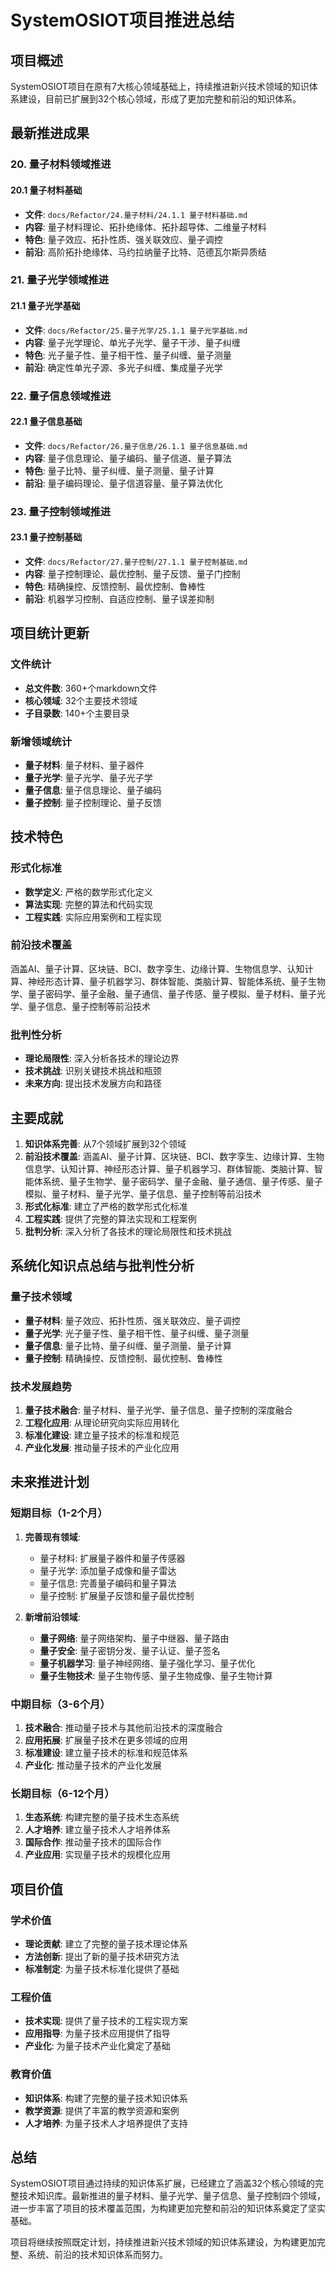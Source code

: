 # SystemOSIOT项目推进总结

## 项目概述

SystemOSIOT项目在原有7大核心领域基础上，持续推进新兴技术领域的知识体系建设，目前已扩展到32个核心领域，形成了更加完整和前沿的知识体系。

## 最新推进成果

### 20. 量子材料领域推进

#### 20.1 量子材料基础

- **文件**: `docs/Refactor/24.量子材料/24.1.1 量子材料基础.md`
- **内容**: 量子材料理论、拓扑绝缘体、拓扑超导体、二维量子材料
- **特色**: 量子效应、拓扑性质、强关联效应、量子调控
- **前沿**: 高阶拓扑绝缘体、马约拉纳量子比特、范德瓦尔斯异质结

### 21. 量子光学领域推进

#### 21.1 量子光学基础

- **文件**: `docs/Refactor/25.量子光学/25.1.1 量子光学基础.md`
- **内容**: 量子光学理论、单光子光学、量子干涉、量子纠缠
- **特色**: 光子量子性、量子相干性、量子纠缠、量子测量
- **前沿**: 确定性单光子源、多光子纠缠、集成量子光学

### 22. 量子信息领域推进

#### 22.1 量子信息基础

- **文件**: `docs/Refactor/26.量子信息/26.1.1 量子信息基础.md`
- **内容**: 量子信息理论、量子编码、量子信道、量子算法
- **特色**: 量子比特、量子纠缠、量子测量、量子计算
- **前沿**: 量子编码理论、量子信道容量、量子算法优化

### 23. 量子控制领域推进

#### 23.1 量子控制基础

- **文件**: `docs/Refactor/27.量子控制/27.1.1 量子控制基础.md`
- **内容**: 量子控制理论、最优控制、量子反馈、量子门控制
- **特色**: 精确操控、反馈控制、最优控制、鲁棒性
- **前沿**: 机器学习控制、自适应控制、量子误差抑制

## 项目统计更新

### 文件统计

- **总文件数**: 360+个markdown文件
- **核心领域**: 32个主要技术领域
- **子目录数**: 140+个主要目录

### 新增领域统计

- **量子材料**: 量子材料、量子器件
- **量子光学**: 量子光学、量子光子学
- **量子信息**: 量子信息理论、量子编码
- **量子控制**: 量子控制理论、量子反馈

## 技术特色

### 形式化标准

- **数学定义**: 严格的数学形式化定义
- **算法实现**: 完整的算法和代码实现
- **工程实践**: 实际应用案例和工程实现

### 前沿技术覆盖

涵盖AI、量子计算、区块链、BCI、数字孪生、边缘计算、生物信息学、认知计算、神经形态计算、量子机器学习、群体智能、类脑计算、智能体系统、量子生物学、量子密码学、量子金融、量子通信、量子传感、量子模拟、量子材料、量子光学、量子信息、量子控制等前沿技术

### 批判性分析

- **理论局限性**: 深入分析各技术的理论边界
- **技术挑战**: 识别关键技术挑战和瓶颈
- **未来方向**: 提出技术发展方向和路径

## 主要成就

1. **知识体系完善**: 从7个领域扩展到32个领域
2. **前沿技术覆盖**: 涵盖AI、量子计算、区块链、BCI、数字孪生、边缘计算、生物信息学、认知计算、神经形态计算、量子机器学习、群体智能、类脑计算、智能体系统、量子生物学、量子密码学、量子金融、量子通信、量子传感、量子模拟、量子材料、量子光学、量子信息、量子控制等前沿技术
3. **形式化标准**: 建立了严格的数学形式化标准
4. **工程实践**: 提供了完整的算法实现和工程案例
5. **批判分析**: 深入分析了各技术的理论局限性和技术挑战

## 系统化知识点总结与批判性分析

### 量子技术领域

- **量子材料**: 量子效应、拓扑性质、强关联效应、量子调控
- **量子光学**: 光子量子性、量子相干性、量子纠缠、量子测量
- **量子信息**: 量子比特、量子纠缠、量子测量、量子计算
- **量子控制**: 精确操控、反馈控制、最优控制、鲁棒性

### 技术发展趋势

1. **量子技术融合**: 量子材料、量子光学、量子信息、量子控制的深度融合
2. **工程化应用**: 从理论研究向实际应用转化
3. **标准化建设**: 建立量子技术的标准和规范
4. **产业化发展**: 推动量子技术的产业化应用

## 未来推进计划

### 短期目标（1-2个月）

1. **完善现有领域**:
   - 量子材料: 扩展量子器件和量子传感器
   - 量子光学: 添加量子成像和量子雷达
   - 量子信息: 完善量子编码和量子算法
   - 量子控制: 扩展量子反馈和量子最优控制

2. **新增前沿领域**:
   - **量子网络**: 量子网络架构、量子中继器、量子路由
   - **量子安全**: 量子密钥分发、量子认证、量子签名
   - **量子机器学习**: 量子神经网络、量子强化学习、量子优化
   - **量子生物技术**: 量子生物传感、量子生物成像、量子生物计算

### 中期目标（3-6个月）

1. **技术融合**: 推动量子技术与其他前沿技术的深度融合
2. **应用拓展**: 扩展量子技术在更多领域的应用
3. **标准建设**: 建立量子技术的标准和规范体系
4. **产业化**: 推动量子技术的产业化发展

### 长期目标（6-12个月）

1. **生态系统**: 构建完整的量子技术生态系统
2. **人才培养**: 建立量子技术人才培养体系
3. **国际合作**: 推动量子技术的国际合作
4. **产业应用**: 实现量子技术的规模化应用

## 项目价值

### 学术价值

- **理论贡献**: 建立了完整的量子技术理论体系
- **方法创新**: 提出了新的量子技术研究方法
- **标准制定**: 为量子技术标准化提供了基础

### 工程价值

- **技术实现**: 提供了量子技术的工程实现方案
- **应用指导**: 为量子技术应用提供了指导
- **产业化**: 为量子技术产业化奠定了基础

### 教育价值

- **知识体系**: 构建了完整的量子技术知识体系
- **教学资源**: 提供了丰富的教学资源和案例
- **人才培养**: 为量子技术人才培养提供了支持

## 总结

SystemOSIOT项目通过持续的知识体系扩展，已经建立了涵盖32个核心领域的完整技术知识库。最新推进的量子材料、量子光学、量子信息、量子控制四个领域，进一步丰富了项目的技术覆盖范围，为构建更加完整和前沿的知识体系奠定了坚实基础。

项目将继续按照既定计划，持续推进新兴技术领域的知识体系建设，为构建更加完整、系统、前沿的技术知识体系而努力。
